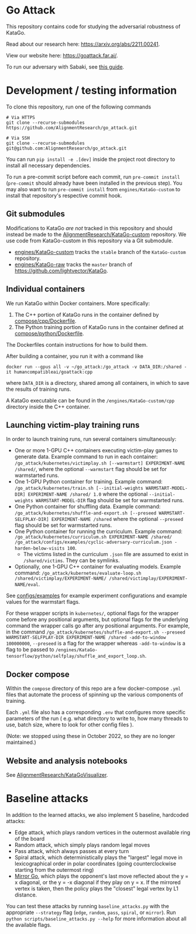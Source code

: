# Go Attack

This repository contains code for studying the adversarial robustness of KataGo.

Read about our research here: https://arxiv.org/abs/2211.00241.

View our website here: https://goattack.far.ai/.

To run our adversary with Sabaki, see [this guide](sabaki/README.md).

# Development / testing information

To clone this repository,
run one of the following commands
```
# Via HTTPS
git clone --recurse-submodules https://github.com/AlignmentResearch/go_attack.git

# Via SSH
git clone --recurse-submodules git@github.com:AlignmentResearch/go_attack.git
```

You can run `pip install -e .[dev]` inside the project root directory to install all necessary dependencies.

To run a pre-commit script before each commit, run `pre-commit install` (`pre-commit` should already have been installed in the previous step).
You may also want to run `pre-commit install` from `engines/KataGo-custom` to install that repository's respective commit hook.

## Git submodules

Modifications to KataGo *are not* tracked in this repository and should instead be made to the [AlignmentResearch/KataGo-custom](https://github.com/AlignmentResearch/KataGo-custom) repository. We use code from KataGo-custom in this repository via a Git submodule.

- [engines/KataGo-custom](engines/KataGo-custom) tracks the `stable` branch of the `KataGo-custom` repository.
- [engines/KataGo-raw](engines/KataGo-raw) tracks the `master` branch of https://github.com/lightvector/KataGo.

## Individual containers

We run KataGo within Docker containers.
More specifically:
1. The C++ portion of KataGo runs in the container defined by [compose/cpp/Dockerfile](compose/cpp/Dockerfile).
2. The Python training portion of KataGo runs in the container defined at [compose/python/Dockerfile](compose/python/Dockerfile).

The Dockerfiles contain instructions for how to build them.

After building a container, you run it with a command like
```
docker run --gpus all -v ~/go_attack:/go_attack -v DATA_DIR:/shared -it humancompatibleai/goattack:cpp
```
where `DATA_DIR` is a directory, shared among all containers, in which to save the
results of training runs.

A KataGo executable can be found in the `/engines/KataGo-custom/cpp` directory inside the C++ container.

## Launching victim-play training runs

In order to launch training runs, run several containers
simultaneously:

* One or more 1-GPU C++ containers executing victim-play games to generate data. Example
  command to run in each container: `/go_attack/kubernetes/victimplay.sh
  [--warmstart] EXPERIMENT-NAME /shared/`, where the optional `--warmstart` flag
  should be set for warmstarted runs.
* One 1-GPU Python container for training. Example command:
  `/go_attack/kubernetes/train.sh [--initial-weights WARMSTART-MODEL-DIR]
  EXPERIMENT-NAME /shared/ 1.0` where the optional `--initial-weights
  WARMSTART-MODEL-DIR` flag should be set for warmstarted runs.
* One Python container for shuffling data. Example command:
  `/go_attack/kubernetes/shuffle-and-export.sh [--preseed
  WARMSTART-SELFPLAY-DIR] EXPERIMENT-NAME /shared` where the optional `--preseed`
  flag should be set for warmstarted runs.
* One Python container for running the curriculum. Example command:
  `/go_attack/kubernetes/curriculum.sh EXPERIMENT-NAME /shared/
  /go_attack/configs/examples/cyclic-adversary-curriculum.json
  -harden-below-visits 100`.
  * The victims listed in the curriculum `.json` file are assumed to exist in
    `/shared/victims`. They can be symlinks.
* Optionally, one 1-GPU C++ container for evaluating models. Example command:
  `/go_attack/kubernetes/evaluate-loop.sh /shared/victimplay/EXPERIMENT-NAME/
  /shared/victimplay/EXPERIMENT-NAME/eval`.

See [configs/examples](configs/examples/README.md) for example experiment
configurations and example values for the warmstart flags.

For these wrapper scripts in `kubernetes/`, optional flags for the wrapper come
before any positional arguments, but optional flags for the underlying command
the wrapper calls go after any positional arguments. For example, in the command
`/go_attack/kubernetes/shuffle-and-export.sh --preseed WARMSTART-SELFPLAY-DIR
EXPERIMENT-NAME /shared -add-to-window 100000000`, `--preseed` is a flag for the
wrapper whereas `-add-to-window` is a flag to be passed to
`/engines/KataGo-tensorflow/python/selfplay/shuffle_and_export_loop.sh`.

## Docker compose

Within the `compose` directory of this repo are a few docker-compose `.yml` files
that automate the process of spinning up the various components of training.

Each `.yml` file also has a corresponding `.env` that configures more specific
parameters of the run (
    e.g. what directory to write to,
    how many threads to use,
    batch size,
    where to look for other config files
).

(Note: we stopped using these in October 2022, so they are no longer maintained.)

## Website and analysis notebooks

See [AlignmentResearch/KataGoVisualizer](https://github.com/AlignmentResearch/KataGoVisualizer).

# Baseline attacks

In addition to the learned attacks, we also implement 5 baseline, hardcoded attacks:
- Edge attack, which plays random vertices in the outermost available ring of the board
- Random attack, which simply plays random legal moves
- Pass attack, which always passes at every turn
- Spiral attack, which deterministically plays the "largest" legal move in lexicographical order in polar coordinates (going counterclockwise starting from the outermost ring)
- [Mirror Go](https://en.wikipedia.org/wiki/Mirror_Go), which plays the opponent's last move reflected about the y = x diagonal, or the y = -x diagonal if they play on y = x. If the mirrored vertex is taken, then the policy plays the "closest" legal vertex by L1 distance.

You can test these attacks by running `baseline_attacks.py` with the appropriate `--strategy` flag (`edge`, `random`, `pass`, `spiral`, or `mirror`). Run `python scripts/baseline_attacks.py --help` for more information about all the available flags.

